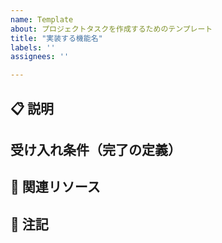 ```yaml
---
name: Template
about: プロジェクトタスクを作成するためのテンプレート
title: "実装する機能名"
labels: ''
assignees: ''

---
```


## 📋 説明
<!---  タスクの簡単な説明を1-2文で記述してください --->

<!---  実装する機能の詳細を記してください --->

## 受け入れ条件（完了の定義）
<!-- 例 - 機能が正常に動作し、上記要件のすべてを満たしていること --->

## 🔗 関連リソース
<!--- 関連するIssueへの参照 --->

## 📝 注記
<!--- その他の重要な情報や注意事項があれば記入してください --->
